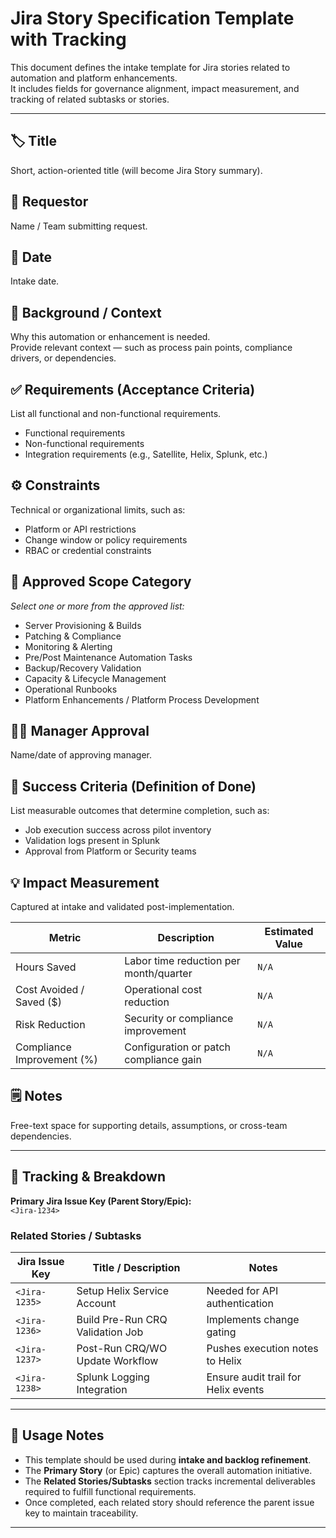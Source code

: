 # Jira Story Specification Template with Tracking

This document defines the intake template for Jira stories related to automation and platform enhancements.  
It includes fields for governance alignment, impact measurement, and tracking of related subtasks or stories.

---

## 🏷️ Title
Short, action-oriented title (will become Jira Story summary).

## 👤 Requestor
Name / Team submitting request.

## 📅 Date
Intake date.

## 🧩 Background / Context
Why this automation or enhancement is needed.  
Provide relevant context — such as process pain points, compliance drivers, or dependencies.

## ✅ Requirements (Acceptance Criteria)
List all functional and non-functional requirements.

- Functional requirements  
- Non-functional requirements  
- Integration requirements (e.g., Satellite, Helix, Splunk, etc.)

## ⚙️ Constraints
Technical or organizational limits, such as:
- Platform or API restrictions  
- Change window or policy requirements  
- RBAC or credential constraints  

## 📂 Approved Scope Category
_Select one or more from the approved list:_
- Server Provisioning & Builds  
- Patching & Compliance  
- Monitoring & Alerting  
- Pre/Post Maintenance Automation Tasks  
- Backup/Recovery Validation  
- Capacity & Lifecycle Management  
- Operational Runbooks  
- Platform Enhancements / Platform Process Development  

## 👨‍💼 Manager Approval
Name/date of approving manager.

## 🎯 Success Criteria (Definition of Done)
List measurable outcomes that determine completion, such as:
- Job execution success across pilot inventory  
- Validation logs present in Splunk  
- Approval from Platform or Security teams  

## 💡 Impact Measurement
Captured at intake and validated post-implementation.

| Metric | Description | Estimated Value |
|--------|--------------|-----------------|
| Hours Saved | Labor time reduction per month/quarter | `N/A` |
| Cost Avoided / Saved ($) | Operational cost reduction | `N/A` |
| Risk Reduction | Security or compliance improvement | `N/A` |
| Compliance Improvement (%) | Configuration or patch compliance gain | `N/A` |

## 🗒️ Notes
Free-text space for supporting details, assumptions, or cross-team dependencies.

---

## 🔗 Tracking & Breakdown

**Primary Jira Issue Key (Parent Story/Epic):**  
`<Jira-1234>`

### Related Stories / Subtasks

| Jira Issue Key | Title / Description | Notes |
|----------------|---------------------|-------|
| `<Jira-1235>`  | Setup Helix Service Account | Needed for API authentication |
| `<Jira-1236>`  | Build Pre-Run CRQ Validation Job | Implements change gating |
| `<Jira-1237>`  | Post-Run CRQ/WO Update Workflow | Pushes execution notes to Helix |
| `<Jira-1238>`  | Splunk Logging Integration | Ensure audit trail for Helix events |

---

## 🧭 Usage Notes

- This template should be used during **intake and backlog refinement**.  
- The **Primary Story** (or Epic) captures the overall automation initiative.  
- The **Related Stories/Subtasks** section tracks incremental deliverables required to fulfill functional requirements.  
- Once completed, each related story should reference the parent issue key to maintain traceability.

---

